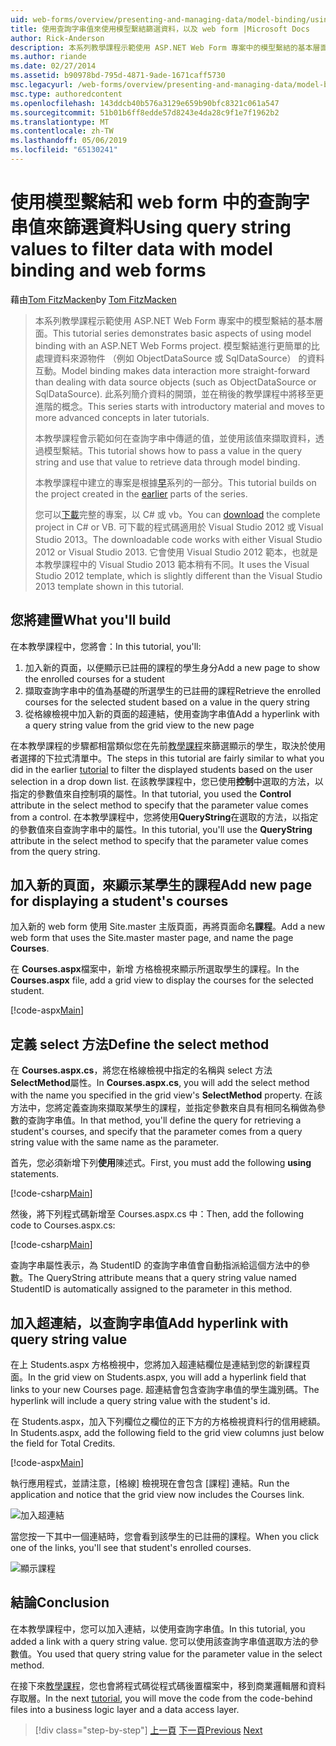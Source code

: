 ```yaml
---
uid: web-forms/overview/presenting-and-managing-data/model-binding/using-query-string-values-to-retrieve-data
title: 使用查詢字串值來使用模型繫結篩選資料，以及 web form |Microsoft Docs
author: Rick-Anderson
description: 本系列教學課程示範使用 ASP.NET Web Form 專案中的模型繫結的基本層面。 模型繫結進行資料互動更多簡單-...
ms.author: riande
ms.date: 02/27/2014
ms.assetid: b90978bd-795d-4871-9ade-1671caff5730
msc.legacyurl: /web-forms/overview/presenting-and-managing-data/model-binding/using-query-string-values-to-retrieve-data
msc.type: authoredcontent
ms.openlocfilehash: 143ddcb40b576a3129e659b90bfc8321c061a547
ms.sourcegitcommit: 51b01b6ff8edde57d8243e4da28c9f1e7f1962b2
ms.translationtype: MT
ms.contentlocale: zh-TW
ms.lasthandoff: 05/06/2019
ms.locfileid: "65130241"
---
```

# <a name="using-query-string-values-to-filter-data-with-model-binding-and-web-forms"></a><span data-ttu-id="0bd26-104">使用模型繫結和 web form 中的查詢字串值來篩選資料</span><span class="sxs-lookup"><span data-stu-id="0bd26-104">Using query string values to filter data with model binding and web forms</span></span>

<span data-ttu-id="0bd26-105">藉由[Tom FitzMacken](https://github.com/tfitzmac)</span><span class="sxs-lookup"><span data-stu-id="0bd26-105">by [Tom FitzMacken](https://github.com/tfitzmac)</span></span>

> <span data-ttu-id="0bd26-106">本系列教學課程示範使用 ASP.NET Web Form 專案中的模型繫結的基本層面。</span><span class="sxs-lookup"><span data-stu-id="0bd26-106">This tutorial series demonstrates basic aspects of using model binding with an ASP.NET Web Forms project.</span></span> <span data-ttu-id="0bd26-107">模型繫結進行更簡單的比處理資料來源物件 （例如 ObjectDataSource 或 SqlDataSource） 的資料互動。</span><span class="sxs-lookup"><span data-stu-id="0bd26-107">Model binding makes data interaction more straight-forward than dealing with data source objects (such as ObjectDataSource or SqlDataSource).</span></span> <span data-ttu-id="0bd26-108">此系列簡介資料的開頭，並在稍後的教學課程中將移至更進階的概念。</span><span class="sxs-lookup"><span data-stu-id="0bd26-108">This series starts with introductory material and moves to more advanced concepts in later tutorials.</span></span>
> 
> <span data-ttu-id="0bd26-109">本教學課程會示範如何在查詢字串中傳遞的值，並使用該值來擷取資料，透過模型繫結。</span><span class="sxs-lookup"><span data-stu-id="0bd26-109">This tutorial shows how to pass a value in the query string and use that value to retrieve data through model binding.</span></span>
> 
> <span data-ttu-id="0bd26-110">本教學課程中建立的專案是根據[早](retrieving-data.md)系列的一部分。</span><span class="sxs-lookup"><span data-stu-id="0bd26-110">This tutorial builds on the project created in the [earlier](retrieving-data.md) parts of the series.</span></span>
> 
> <span data-ttu-id="0bd26-111">您可以[下載](https://go.microsoft.com/fwlink/?LinkId=286116)完整的專案，以 C# 或 vb。</span><span class="sxs-lookup"><span data-stu-id="0bd26-111">You can [download](https://go.microsoft.com/fwlink/?LinkId=286116) the complete project in C# or VB.</span></span> <span data-ttu-id="0bd26-112">可下載的程式碼適用於 Visual Studio 2012 或 Visual Studio 2013。</span><span class="sxs-lookup"><span data-stu-id="0bd26-112">The downloadable code works with either Visual Studio 2012 or Visual Studio 2013.</span></span> <span data-ttu-id="0bd26-113">它會使用 Visual Studio 2012 範本，也就是本教學課程中的 Visual Studio 2013 範本稍有不同。</span><span class="sxs-lookup"><span data-stu-id="0bd26-113">It uses the Visual Studio 2012 template, which is slightly different than the Visual Studio 2013 template shown in this tutorial.</span></span>

## <a name="what-youll-build"></a><span data-ttu-id="0bd26-114">您將建置</span><span class="sxs-lookup"><span data-stu-id="0bd26-114">What you'll build</span></span>

<span data-ttu-id="0bd26-115">在本教學課程中，您將會：</span><span class="sxs-lookup"><span data-stu-id="0bd26-115">In this tutorial, you'll:</span></span>

1. <span data-ttu-id="0bd26-116">加入新的頁面，以便顯示已註冊的課程的學生身分</span><span class="sxs-lookup"><span data-stu-id="0bd26-116">Add a new page to show the enrolled courses for a student</span></span>
2. <span data-ttu-id="0bd26-117">擷取查詢字串中的值為基礎的所選學生的已註冊的課程</span><span class="sxs-lookup"><span data-stu-id="0bd26-117">Retrieve the enrolled courses for the selected student based on a value in the query string</span></span>
3. <span data-ttu-id="0bd26-118">從格線檢視中加入新的頁面的超連結，使用查詢字串值</span><span class="sxs-lookup"><span data-stu-id="0bd26-118">Add a hyperlink with a query string value from the grid view to the new page</span></span>

<span data-ttu-id="0bd26-119">在本教學課程的步驟都相當類似您在先前[教學課程](sorting-paging-and-filtering-data.md)來篩選顯示的學生，取決於使用者選擇的下拉式清單中。</span><span class="sxs-lookup"><span data-stu-id="0bd26-119">The steps in this tutorial are fairly similar to what you did in the earlier [tutorial](sorting-paging-and-filtering-data.md) to filter the displayed students based on the user selection in a drop down list.</span></span> <span data-ttu-id="0bd26-120">在該教學課程中，您已使用**控制**中選取的方法，以指定的參數值來自控制項的屬性。</span><span class="sxs-lookup"><span data-stu-id="0bd26-120">In that tutorial, you used the **Control** attribute in the select method to specify that the parameter value comes from a control.</span></span> <span data-ttu-id="0bd26-121">在本教學課程中，您將使用**QueryString**在選取的方法，以指定的參數值來自查詢字串中的屬性。</span><span class="sxs-lookup"><span data-stu-id="0bd26-121">In this tutorial, you'll use the **QueryString** attribute in the select method to specify that the parameter value comes from the query string.</span></span>

## <a name="add-new-page-for-displaying-a-students-courses"></a><span data-ttu-id="0bd26-122">加入新的頁面，來顯示某學生的課程</span><span class="sxs-lookup"><span data-stu-id="0bd26-122">Add new page for displaying a student's courses</span></span>

<span data-ttu-id="0bd26-123">加入新的 web form 使用 Site.master 主版頁面，再將頁面命名**課程**。</span><span class="sxs-lookup"><span data-stu-id="0bd26-123">Add a new web form that uses the Site.master master page, and name the page **Courses**.</span></span>

<span data-ttu-id="0bd26-124">在  **Courses.aspx**檔案中，新增 方格檢視來顯示所選取學生的課程。</span><span class="sxs-lookup"><span data-stu-id="0bd26-124">In the **Courses.aspx** file, add a grid view to display the courses for the selected student.</span></span>

[!code-aspx[Main](using-query-string-values-to-retrieve-data/samples/sample1.aspx)]

## <a name="define-the-select-method"></a><span data-ttu-id="0bd26-125">定義 select 方法</span><span class="sxs-lookup"><span data-stu-id="0bd26-125">Define the select method</span></span>

<span data-ttu-id="0bd26-126">在  **Courses.aspx.cs**，將您在格線檢視中指定的名稱與 select 方法**SelectMethod**屬性。</span><span class="sxs-lookup"><span data-stu-id="0bd26-126">In **Courses.aspx.cs**, you will add the select method with the name you specified in the grid view's **SelectMethod** property.</span></span> <span data-ttu-id="0bd26-127">在該方法中，您將定義查詢來擷取某學生的課程，並指定參數來自具有相同名稱做為參數的查詢字串值。</span><span class="sxs-lookup"><span data-stu-id="0bd26-127">In that method, you'll define the query for retrieving a student's courses, and specify that the parameter comes from a query string value with the same name as the parameter.</span></span>

<span data-ttu-id="0bd26-128">首先，您必須新增下列**使用**陳述式。</span><span class="sxs-lookup"><span data-stu-id="0bd26-128">First, you must add the following **using** statements.</span></span>

[!code-csharp[Main](using-query-string-values-to-retrieve-data/samples/sample2.cs)]

<span data-ttu-id="0bd26-129">然後，將下列程式碼新增至 Courses.aspx.cs 中：</span><span class="sxs-lookup"><span data-stu-id="0bd26-129">Then, add the following code to Courses.aspx.cs:</span></span>

[!code-csharp[Main](using-query-string-values-to-retrieve-data/samples/sample3.cs)]

<span data-ttu-id="0bd26-130">查詢字串屬性表示，為 StudentID 的查詢字串值會自動指派給這個方法中的參數。</span><span class="sxs-lookup"><span data-stu-id="0bd26-130">The QueryString attribute means that a query string value named StudentID is automatically assigned to the parameter in this method.</span></span>

## <a name="add-hyperlink-with-query-string-value"></a><span data-ttu-id="0bd26-131">加入超連結，以查詢字串值</span><span class="sxs-lookup"><span data-stu-id="0bd26-131">Add hyperlink with query string value</span></span>

<span data-ttu-id="0bd26-132">在上 Students.aspx 方格檢視中，您將加入超連結欄位是連結到您的新課程頁面。</span><span class="sxs-lookup"><span data-stu-id="0bd26-132">In the grid view on Students.aspx, you will add a hyperlink field that links to your new Courses page.</span></span> <span data-ttu-id="0bd26-133">超連結會包含查詢字串值的學生識別碼。</span><span class="sxs-lookup"><span data-stu-id="0bd26-133">The hyperlink will include a query string value with the student's id.</span></span>

<span data-ttu-id="0bd26-134">在 Students.aspx，加入下列欄位之欄位的正下方的方格檢視資料行的信用總額。</span><span class="sxs-lookup"><span data-stu-id="0bd26-134">In Students.aspx, add the following field to the grid view columns just below the field for Total Credits.</span></span>

[!code-aspx[Main](using-query-string-values-to-retrieve-data/samples/sample4.aspx?highlight=7-8)]

<span data-ttu-id="0bd26-135">執行應用程式，並請注意，[格線] 檢視現在會包含 [課程] 連結。</span><span class="sxs-lookup"><span data-stu-id="0bd26-135">Run the application and notice that the grid view now includes the Courses link.</span></span>

![加入超連結](using-query-string-values-to-retrieve-data/_static/image1.png)

<span data-ttu-id="0bd26-137">當您按一下其中一個連結時，您會看到該學生的已註冊的課程。</span><span class="sxs-lookup"><span data-stu-id="0bd26-137">When you click one of the links, you'll see that student's enrolled courses.</span></span>

![顯示課程](using-query-string-values-to-retrieve-data/_static/image2.png)

## <a name="conclusion"></a><span data-ttu-id="0bd26-139">結論</span><span class="sxs-lookup"><span data-stu-id="0bd26-139">Conclusion</span></span>

<span data-ttu-id="0bd26-140">在本教學課程中，您可以加入連結，以使用查詢字串值。</span><span class="sxs-lookup"><span data-stu-id="0bd26-140">In this tutorial, you added a link with a query string value.</span></span> <span data-ttu-id="0bd26-141">您可以使用該查詢字串值選取方法的參數值。</span><span class="sxs-lookup"><span data-stu-id="0bd26-141">You used that query string value for the parameter value in the select method.</span></span>

<span data-ttu-id="0bd26-142">在接下來[教學課程](adding-business-logic-layer.md)，您也會將程式碼從程式碼後置檔案中，移到商業邏輯層和資料存取層。</span><span class="sxs-lookup"><span data-stu-id="0bd26-142">In the next [tutorial](adding-business-logic-layer.md), you will move the code from the code-behind files into a business logic layer and a data access layer.</span></span>

> [!div class="step-by-step"]
> <span data-ttu-id="0bd26-143">[上一頁](integrating-jquery-ui.md)
> [下一頁](adding-business-logic-layer.md)</span><span class="sxs-lookup"><span data-stu-id="0bd26-143">[Previous](integrating-jquery-ui.md)
[Next](adding-business-logic-layer.md)</span></span>

